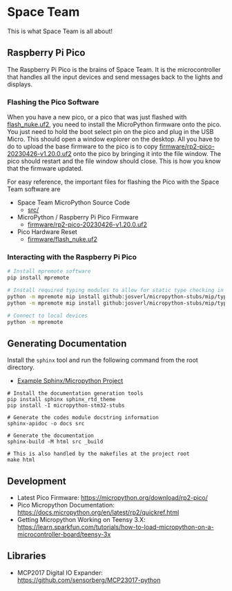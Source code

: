 # Space Team

This is what Space Team is all about!

## Raspberry Pi Pico

The Raspberry Pi Pico is the brains of Space Team. It is the microcontroller that handles all the input devices and
send messages back to the lights and displays.

### Flashing the Pico Software

When you have a new pico, or a pico that was just flashed with [flash_nuke.uf2](firmware/flash_nuke.uf2), you need to
install the MicroPython firmware onto the pico. You just need to hold the boot select pin on the pico and plug in the
USB Micro. This should open a window explorer on the desktop. All you have to do to upload the base firmware to the pico
is to copy [firmware/rp2-pico-20230426-v1.20.0.uf2](firmware/rp2-pico-20230426-v1.20.0.uf2) onto the pico by bringing it
into the file window. The pico should restart and the file window should close. This is how you know that the firmware
updated.

For easy reference, the important files for flashing the Pico with the Space Team software are

* Space Team MicroPython Source Code
    * [src/](src)
* MicroPython / Raspberry Pi Pico Firmware
    * [firmware/rp2-pico-20230426-v1.20.0.uf2](firmware/rp2-pico-20230426-v1.20.0.uf2)
* Pico Hardware Reset
    * [firmware/flash_nuke.uf2](firmware/flash_nuke.uf2)

### Interacting with the Raspberry Pi Pico

```sh
# Install mpremote software
pip install mpremote

# Install required typing modules to allow for static type checking in code
python -m mpremote mip install github:josverl/micropython-stubs/mip/typing.mpy
python -m mpremote mip install github:josverl/micropython-stubs/mip/typing_extensions.mpy

# Connect to local devices
python -m mpremote
```

## Generating Documentation

Install the `sphinx` tool and run the following command from the root directory.

* [Example Sphinx/Micropython Project](https://github.com/russhughes/st7789py_mpy)

```shell
# Install the documentation generation tools
pip install sphinx sphinx_rtd_theme
pip install -I micropython-stm32-stubs

# Generate the codes module docstring information
sphinx-apidoc -o docs src

# Generate the documentation
sphinx-build -M html src _build

# This is also handled by the makefiles at the project root
make html
```

## Development

* Latest Pico Firmware: https://micropython.org/download/rp2-pico/
* Pico Micropython Documentation: https://docs.micropython.org/en/latest/rp2/quickref.html
* Getting Micropython Working on Teensy
  3.X: https://learn.sparkfun.com/tutorials/how-to-load-micropython-on-a-microcontroller-board/teensy-3x

## Libraries

* MCP2017 Digital IO Expander: https://github.com/sensorberg/MCP23017-python